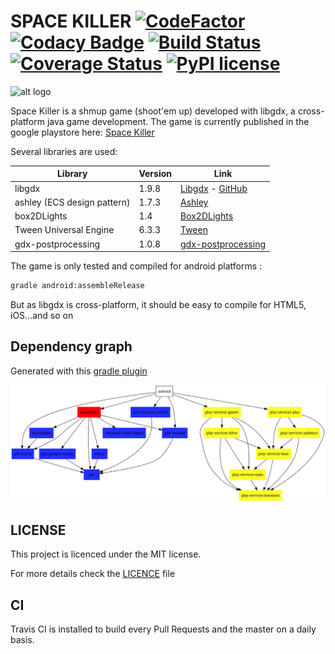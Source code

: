# SPACE KILLER [![CodeFactor](https://www.codefactor.io/repository/github/benjaminlefevre/space-killer/badge)](https://www.codefactor.io/repository/github/benjaminlefevre/space-killer) [![Codacy Badge](https://api.codacy.com/project/badge/Grade/c92d78a7c7384c4d8408849dea151a04)](https://www.codacy.com/app/benjaminlefevre/bendk97-space-killer?utm_source=github.com&amp;utm_medium=referral&amp;utm_content=benjaminlefevre/bendk97-space-killer&amp;utm_campaign=Badge_Grade) [![Build Status](https://travis-ci.org/benjaminlefevre/space-killer.svg?branch=master)](https://travis-ci.org/benjaminlefevre/space-killer) [![Coverage Status](https://img.shields.io/coveralls/github/benjaminlefevre/space-killer/master.svg)](https://coveralls.io/github/benjaminlefevre/space-killer?branch=master) [![PyPI license](https://img.shields.io/pypi/l/ansicolortags.svg)](LICENSE)

![alt logo](https://lh3.googleusercontent.com/_Oum51HCcglCmq1Y8qDrqSOT5ne2dnq28ZcJN4HG5MLE2ORDeF27ypSZHNohbHSzyA=s180-rw)

Space Killer is a shmup game (shoot'em up) developed with libgdx, a cross-platform java game development.
The game is currently published in the google playstore here: [Space Killer](https://play.google.com/store/apps/details?id=com.benk97.space.killer&hl=en_US)

Several libraries are used:

| Library                     | Version | Link                                                                                     |
| --------------------------- | ------- | ---------------------------------------------------------------------------------------- |
| libgdx                      | 1.9.8   | [Libgdx](https://libgdx.badlogicgames.com/) - [GitHub](https://github.com/libgdx/libgdx) |
| ashley (ECS design pattern) | 1.7.3   | [Ashley](https://github.com/libgdx/ashley)                                               |
| box2DLights                 | 1.4     | [Box2DLights](https://github.com/libgdx/box2dlights)                                     |
| Tween Universal Engine      | 6.3.3   | [Tween](https://github.com/AurelienRibon/universal-tween-engine)                         |
| gdx-postprocessing          | 1.0.8   | [gdx-postprocessing](https://github.com/Anuken/gdx-postprocessing)                       |

The game is only tested and compiled for android platforms :
```bash
gradle android:assembleRelease
```
But as libgdx is cross-platform, it should be easy to compile for HTML5, iOS...and so on

## Dependency graph

Generated with this [gradle plugin](https://github.com/vanniktech/gradle-dependency-graph-generator-plugin)

![alt dependencies](dependency-graph-main-libraries.svg)

## LICENSE

This project is licenced under the MIT license.

For more details check the [LICENCE](LICENSE) file

## CI
Travis CI is installed to build every Pull Requests and the master on a daily basis.

